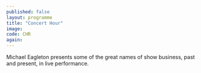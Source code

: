 ```yaml
---
published: false
layout: programme
title: "Concert Hour"
image:
code: CHR
again:
---
```


Michael Eagleton presents some of the great names of show business, past and present, in live performance.
